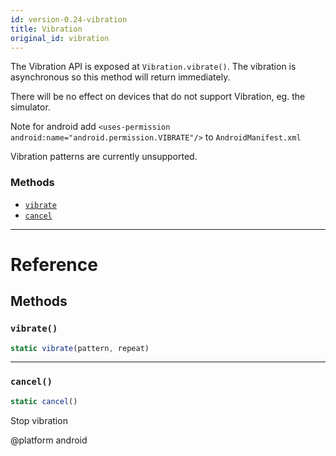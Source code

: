 ```yaml
---
id: version-0.24-vibration
title: Vibration
original_id: vibration
---
```


The Vibration API is exposed at `Vibration.vibrate()`. The vibration is asynchronous so this method will return immediately.

There will be no effect on devices that do not support Vibration, eg. the simulator.

Note for android add `<uses-permission android:name="android.permission.VIBRATE"/>` to `AndroidManifest.xml`

Vibration patterns are currently unsupported.

### Methods

* [`vibrate`](vibration.md#vibrate)
* [`cancel`](vibration.md#cancel)

---

# Reference

## Methods

### `vibrate()`

```javascript
static vibrate(pattern, repeat)
```

---

### `cancel()`

```javascript
static cancel()
```

Stop vibration

@platform android
